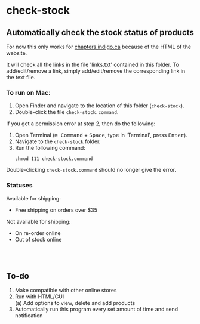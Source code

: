 # check-stock

## Automatically check the stock status of products

For now this only works for <a href="https://www.chapters.indigo.ca/en-ca/">chapters.indigo.ca</a> because of the HTML of the website.

It will check all the links in the file 'links.txt' contained in this folder. To add/edit/remove a link, simply add/edit/remove the corresponding link in the text file.

### To run on Mac:

1. Open Finder and navigate to the location of this folder (`check-stock`).
2. Double-click the file `check-stock.command`.

If you get a permission error at step 2, then do the following:
1. Open Terminal (<kbd>⌘ Command</kbd> + <kbd>Space</kbd>, type in 'Terminal', press <kbd>Enter</kbd>).
2. Navigate to the `check-stock` folder.
3. Run the following command:
   ```shell
   chmod 111 check-stock.command
   ```
Double-clicking `check-stock.command` should no longer give the error.

### Statuses

Available for shipping:

-   Free shipping on orders over $35

Not available for shipping:

-   On re-order online
-   Out of stock online

<br><br>
## To-do

1. Make compatible with other online stores
2. Run with HTML/GUI<br>
   (a) Add options to view, delete and add products
3. Automatically run this program every set amount of time and send notification
